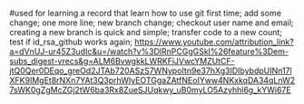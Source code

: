 #used for learning
a record that learn how to use git first time;
add some change;
one more line;
new branch change;
checkout user name and email;
creating a new branch is quick and simple;
transfer code to a new count;
test if id_rsa_github works again;
https://www.youtube.com/attribution_link?a=dVnUJ-ur45Z3udIc&u=/watch?v%3DlRnPCGgGSkI%26feature%3Dem-subs_digest-vrecs&g=ALM6BvwgkkLWRKFiJVwcYMZUtCF-jtQ0Qer0DEqo_greOd2JTAb720ASzS7WNypoItn9e37hXg3IDIbybdpUINn17lXFK9IMgEt8rNXn7YAt3Q3prhWIyEOTGgaZAtfNEoIYww4NKxkqDA34qLnW27sWK0gZgMcZGj2tW6ba3Rx8ZueSJUqkwy_uB0myLO5Azyhhl6g_kYWi67E